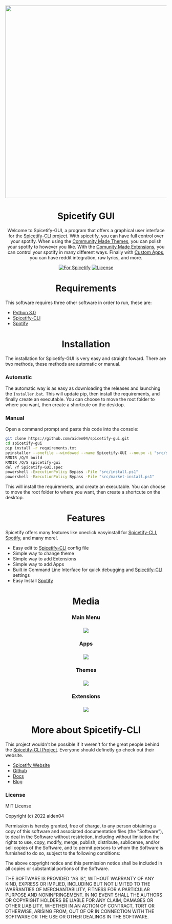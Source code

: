<h3 align="center"><a href="https://spicetify.app/"><img src="https://user-images.githubusercontent.com/9298623/185500058-09a6bbc4-1326-4d17-96e8-1eb4e6fe1337.png" width="600px"></a></h3>

<h1 align="center">Spicetify GUI</h1>

<p align="center">
  Welcome to Spicetify-GUI, a program that offers a graphical user interface for the <a href="https://spicetify.app">Spicetify-CLI</a> project. With spicetify, you can have full control over your spotify. When using the <a href="https://github.com/spicetify/spicetify-themes">Community Made Themes</a>, you can polish your spotify to however you like. With the <a href="https://github.com/3raxton/spicetify-custom-apps-and-extensions">Comunity Made Extensions</a>, you can control your spotify in many different ways. Finally with <a href="https://github.com/3raxton/spicetify-custom-apps-and-extensions">Custom Apps</a>, you can have reddit integration, raw lyrics, and more.
</p>

<p align="center">
  <a href="https://github.com/search?q=Spicetify"><img src="https://img.shields.io/badge/for-spicetify-E71A0E.svg" alt="For Spicetify"></a>
  <a href="https://github.com/git/git-scm.com/blob/main/MIT-LICENSE.txt"><img src="https://img.shields.io/badge/License-MIT-blue.svg" alt="License"></a>
</p>

<h1 align="center">Requirements</h1>

<p>
  This software requires three other software in order to run, these are:
</p>

<ul>
  <li><a href="https://python.org">Python 3.0</a></li>
  <li><a href="https://spicetify.app">Spicetify-CLI</a></li>
  <li><a href="https://spotify.com">Spotify</a></li>
</ul>

<h1 align="center">Installation</h1>

<p>
  The installation for Spicetify-GUI is very easy and straight foward. There are two methods, these methods are automatic or manual.
</p>

<h3>Automatic</h3>

The automatic way is as easy as downloading the releases and launching the `Installer.bat`. This will update pip, then install the requirements, and finally create an executable. You can choose to move the root folder to where you want, then create a shortcute on the desktop.

<h3>Manual</h3>

<p>
Open a command prompt and paste this code into the console:
</p>

```bash
git clone https://github.com/aiden04/spicetify-gui.git
cd spicetify-gui
pip install -r requirements.txt
pyinstaller --onefile --windowed --name Spicetify-GUI --noupx -i "src/spicetify-logo.ico" --distpath "spicetify-gui" "spicetify.pyw" --clean
RMDIR /Q/S build
RMDIR /Q/S spicetify-gui
del /f Spicetify-GUI.spec
powershell -ExecutionPolicy Bypass -File "src/install.ps1"
powershell -ExecutionPolicy Bypass -File "src/market-install.ps1"
```

This will install the requirements, and create an executable. You can choose to move the root folder to where you want, then create a shortcute on the desktop.

<h1 align="center">Features</h1>
<p>
Spicetify offers many features like oneclick easyinstall for <a href="https://spicetify.app">Spicetify-CLI</a>, <a href="https://spotify.com">Spotify</a>, and many more!.
</p>

<ul>
  <li>Easy edit to <a href="https://spicetify.app">Spicetify-CLI</a> config file</li>
  <li>Simple way to change theme</li>
  <li>Simple way to add Extensions</i>
  <li>Simple way to add Apps</li>
  <li>Built in Command Line Interface for quick debugging and <a href="https://spicetify.app">Spicetify-CLI</a> settings</li>
  <li>Easy Install <a href="https://spicetify.app>Spicetify-CLI</a></li>
  <li>Easy Install <a href="https://spotify.com">Spotify</a></li>
</ul>

<h1 align="center">Media</h1>

<h3 align="center">Main Menu</h3>
<h3 align="center"><img src="https://user-images.githubusercontent.com/9298623/185735748-ef7bf67a-716e-469c-9182-96cdd8ad9b65.png"></h3>

<h3 align ="center">Apps</h3>
<h3 align="center"><img src="https://user-images.githubusercontent.com/9298623/185522408-819b1a39-a731-4573-96ed-63ce8dcf7d12.png"></h3>

<h3 align="center">Themes</h3>
<h3 align="center"><img src="https://user-images.githubusercontent.com/9298623/185522483-5ae9ac89-d524-4f58-bccd-1f946c433cdd.png"></h3>

<h3 align="center">Extensions</h3>
<h3 align="center"><img src="https://user-images.githubusercontent.com/9298623/185522527-8574a1ed-e73f-4d68-a0e2-f3f699e9160d.png"></h3>

<h1 align="center">More about Spicetify-CLI</h1>

<p>
  This project wouldn't be possible if it weren't for the great people behind the <a href="https://spicetify.app">Spicetify-CLI Project</a>. Everyone should definetly go check out their website.
</p>

<ul> 
  <li><a href="https://spicetify.app">Spicetify Website</a></li>
  <li><a href="https://github.com/spicetify/spicetify-cli">Github</a></li>
  <li><a href="https://spicetify.app/docs/getting-started">Docs</a></li>
  <li><a href="https://spicetify.app/blog">Blog</a></li>
</ul>

<h3>License</h3>
<p>
MIT License

Copyright (c) 2022 aiden04

Permission is hereby granted, free of charge, to any person obtaining a copy of this software and associated documentation files (the "Software"), to deal in the Software without restriction, including without limitation the rights to use, copy, modify, merge, publish, distribute, sublicense, and/or sell copies of the Software, and to permit persons to whom the Software is furnished to do so, subject to the following conditions:

The above copyright notice and this permission notice shall be included in all copies or substantial portions of the Software.

THE SOFTWARE IS PROVIDED "AS IS", WITHOUT WARRANTY OF ANY KIND, EXPRESS OR IMPLIED, INCLUDING BUT NOT LIMITED TO THE WARRANTIES OF MERCHANTABILITY, FITNESS FOR A PARTICULAR PURPOSE AND NONINFRINGEMENT. IN NO EVENT SHALL THE AUTHORS OR COPYRIGHT HOLDERS BE LIABLE FOR ANY CLAIM, DAMAGES OR OTHER LIABILITY, WHETHER IN AN ACTION OF CONTRACT, TORT OR OTHERWISE, ARISING FROM, OUT OF OR IN CONNECTION WITH THE SOFTWARE OR THE USE OR OTHER DEALINGS IN THE SOFTWARE.
</p>
